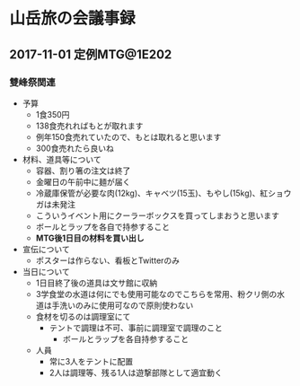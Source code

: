 # 山岳旅の会議事録
## 2017-11-01 定例MTG@1E202
### 雙峰祭関連
* 予算
    * 1食350円
    * 138食売れればもとが取れます
    * 例年150食売れていたので、もとは取れると思います
    * 300食売れたら良いね
* 材料、道具等について
    * 容器、割り箸の注文は終了
    * 金曜日の午前中に麺が届く
    * 冷蔵庫保管が必要な肉(12kg)、キャベツ(15玉)、もやし(15kg)、紅ショウガは未発注
    * こういうイベント用にクーラーボックスを買ってしまおうと思います
    * ボールとラップを各自で持参すること
    * **MTG後1日目の材料を買い出し**
* 宣伝について
    * ポスターは作らない、看板とTwitterのみ
* 当日について
    * 1日目終了後の道具は文サ館に収納
    * 3学食堂の水道は何にでも使用可能なのでこちらを常用、粉クリ側の水道は手洗いのみに使用可なので原則使わない
    * 食材を切るのは調理室にて
        * テントで調理は不可、事前に調理室で調理のこと
            * ボールとラップを各自持参すること
    * 人員
        * 常に3人をテントに配置
        * 2人は調理等、残る1人は遊撃部隊として適宜動く